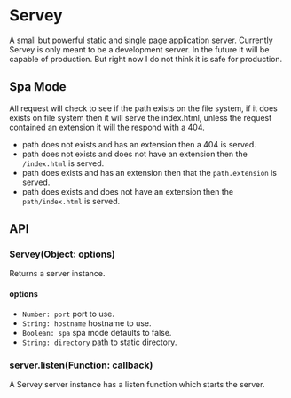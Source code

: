 # Servey
A small but powerful static and single page application server. Currently Servey is only meant to be a development server. In the future it will be capable of production. But right now I do not think it is safe for production.


## Spa Mode
All request will check to see if the path exists on the file system, if it does exists on file system then it will serve the index.html, unless the request contained an extension it will the respond with a 404.

- path does not exists and has an extension then a 404 is served.
- path does not exists and does not have an extension then the `/index.html` is served.
- path does exists and has an extension then that the `path.extension` is served.
- path does exists and does not have an extension then the `path/index.html` is served.


## API

### Servey(Object: options)
Returns a server instance.

#### options
- `Number: port` port to use.
- `String: hostname` hostname to use.
- `Boolean: spa` spa mode defaults to false.
- `String: directory` path to static directory.


### server.listen(Function: callback)
A Servey server instance has a listen function which starts the server.

